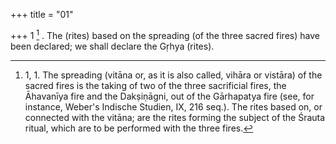 +++
title = "01"

+++
1 [^1] . The (rites) based on the spreading (of the three sacred fires) have been declared; we shall declare the Gṛhya (rites).


[^1]:  1, 1. The spreading (vitāna or, as it is also called, vihāra or vistāra) of the sacred fires is the taking of two of the three sacrificial fires, the Āhavanīya fire and the Dakṣiṇāgni, out of the Gārhapatya fire (see, for instance, Weber's Indische Studien, IX, 216 seq.). The rites based on, or connected with the vitāna; are the rites forming the subject of the Śrauta ritual, which are to be performed with the three fires.
